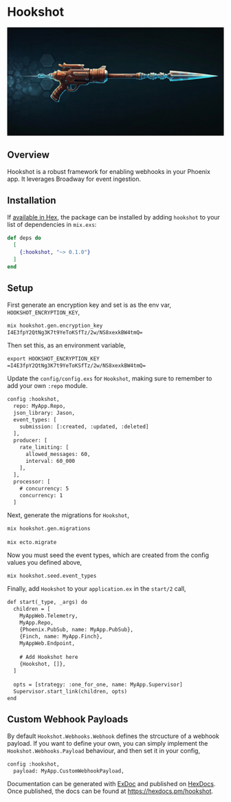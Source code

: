 # Hookshot

![hookshot](hookshot_01.jpeg)

## Overview

Hookshot is a robust framework for enabling webhooks in your Phoenix app. It leverages Broadway for event ingestion.


## Installation

If [available in Hex](https://hex.pm/docs/publish), the package can be installed
by adding `hookshot` to your list of dependencies in `mix.exs`:

```elixir
def deps do
  [
    {:hookshot, "~> 0.1.0"}
  ]
end
```

## Setup

First generate an encryption key and set is as the env var, `HOOKSHOT_ENCRYPTION_KEY`,

```
mix hookshot.gen.encryption_key
I4E3fpY2QtNg3K7t9YeToKSfTz/2w/NS8xexkBW4tmQ=
```

Then set this, as an environment variable,

```
export HOOKSHOT_ENCRYPTION_KEY  =I4E3fpY2QtNg3K7t9YeToKSfTz/2w/NS8xexkBW4tmQ=
```

Update the `config/config.exs` for `Hookshot`, making sure to remember to add your own `:repo` module.

```
config :hookshot,
  repo: MyApp.Repo,
  json_library: Jason,
  event_types: [
    submission: [:created, :updated, :deleted]
  ],
  producer: [
    rate_limiting: [
      allowed_messages: 60,
      interval: 60_000
    ],
  ],
  processor: [
    # concurrency: 5
    concurrency: 1
  ]
```

Next, generate the migrations for `Hookshot`,

```
mix hookshot.gen.migrations

mix ecto.migrate
```

Now you must seed the event types, which are created from the config values you defined above,

```
mix hookshot.seed.event_types
```

Finally, add `Hookshot` to your `application.ex` in the `start/2` call,

```
def start(_type, _args) do
  children = [
    MyAppWeb.Telemetry,
    MyApp.Repo,
    {Phoenix.PubSub, name: MyApp.PubSub},
    {Finch, name: MyApp.Finch},
    MyAppWeb.Endpoint,

    # Add Hookshot here
    {Hookshot, []},
  ]

  opts = [strategy: :one_for_one, name: MyApp.Supervisor]
  Supervisor.start_link(children, opts)
end
```

## Custom Webhook Payloads

By default `Hookshot.Webhooks.Webhook` defines the strcucture of a webhook payload. If you want to define your own, you can simply implement the `Hookshot.Webhooks.Payload` behaviour, and then set it in your config,

```
config :hookshot,
  payload: MyApp.CustomWebhookPayload,
```

Documentation can be generated with [ExDoc](https://github.com/elixir-lang/ex_doc)
and published on [HexDocs](https://hexdocs.pm). Once published, the docs can
be found at <https://hexdocs.pm/hookshot>.

